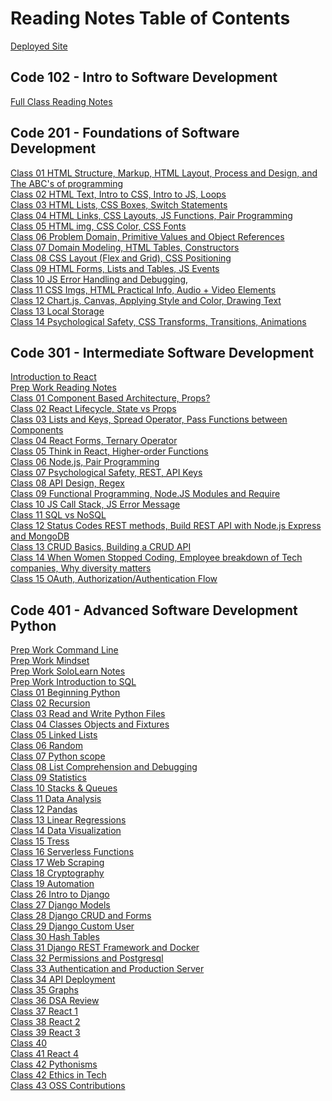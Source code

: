 # Reading Notes Table of Contents

[Deployed Site](https://eden-brekke.github.io/reading-notes/)

## Code 102 - Intro to Software Development
[Full Class Reading Notes](code-102/full-reading-notes.md) <br>

## Code 201 - Foundations of Software Development
[Class 01 HTML Structure, Markup, HTML Layout, Process and Design, and The ABC's of programming](code-201/class-01.md) <br>
[Class 02 HTML Text, Intro to CSS, Intro to JS, Loops](code-201/class-02.md) <br>
[Class 03 HTML Lists, CSS Boxes, Switch Statements](code-201/class-03.md) <br>
[Class 04 HTML Links, CSS Layouts, JS Functions, Pair Programming](code-201/class-04.md) <br>
[Class 05 HTML img, CSS Color, CSS Fonts](code-201/class-05.md) <br>
[Class 06 Problem Domain, Primitive Values and Object References](code-201/class-06.md) <br>
[Class 07 Domain Modeling, HTML Tables, Constructors](code-201/class-07.md) <br>
[Class 08 CSS Layout (Flex and Grid), CSS Positioning ](code-201/class-08.md) <br>
[Class 09 HTML Forms, Lists and Tables, JS Events](code-201/class-09.md) <br>
[Class 10 JS Error Handling and Debugging, ](code-201/class-10.md) <br>
[Class 11 CSS Imgs, HTML Practical Info, Audio + Video Elements](code-201/class-11.md) <br>
[Class 12 Chart.js, Canvas, Applying Style and Color, Drawing Text](code-201/class-12.md) <br>
[Class 13 Local Storage](code-201/class-13.md) <br>
[Class 14 Psychological Safety, CSS Transforms, Transitions, Animations](code-201/class-14.md) <br>

## Code 301 - Intermediate Software Development
[Introduction to React](code-301/intro-to-react-reading.md) <br>
[Prep Work Reading Notes](code-301/ES6-classes-reading.md) <br>
[Class 01 Component Based Architecture, Props?](code-301/class-01.md) <br>
[Class 02 React Lifecycle, State vs Props](code-301/class-02.md) <br>
[Class 03 Lists and Keys, Spread Operator, Pass Functions between Components](code-301/class-03.md) <br>
[Class 04 React Forms, Ternary Operator](code-301/class-04.md) <br>
[Class 05 Think in React, Higher-order Functions](code-301/class-05.md) <br>
[Class 06 Node.js, Pair Programming](code-301/class-06.md) <br>
[Class 07 Psychological Safety, REST, API Keys](code-301/class-07.md) <br>
[Class 08 API Design, Regex](code-301/class-08.md) <br>
[Class 09 Functional Programming, Node.JS Modules and Require](code-301/class-09.md) <br>
[Class 10 JS Call Stack, JS Error Message](code-301/class-10.md) <br>
[Class 11 SQL vs NoSQL](code-301/class-11.md) <br>
[Class 12 Status Codes REST methods, Build REST API with Node.js Express and MongoDB](code-301/class-12.md) <br>
[Class 13 CRUD Basics, Building a CRUD API](code-301/class-13.md) <br>
[Class 14 When Women Stopped Coding, Employee breakdown of Tech companies, Why diversity matters](code-301/class-14.md) <br>
[Class 15 OAuth, Authorization/Authentication Flow](code-301/class-15.md) <br>

## Code 401 - Advanced Software Development Python
[Prep Work Command Line](code-401/prep-work-notes/401-prep-the-command-line.md) <br>
[Prep Work Mindset](code-401/prep-work-notes/prep-your-mindset.md) <br>
[Prep Work SoloLearn Notes](code-401/prep-work-notes/python-starting-notes.md) <br>
[Prep Work Introduction to SQL](code-401/prep-work-notes/prep-introduction-to-SQL.md) <br>
[Class 01 Beginning Python](code-401/class-01.md) <br>
[Class 02 Recursion](code-401/class-02.md) <br>
[Class 03 Read and Write Python Files](code-401/class-03.md) <br>
[Class 04 Classes Objects and Fixtures](code-401/class-04.md) <br>
[Class 05 Linked Lists](code-401/linked-lists.md) <br>
[Class 06 Random](code-401/class-06.md) <br>
[Class 07 Python scope](code-401/class-07.md) <br>
[Class 08 List Comprehension and Debugging](code-401/class-08.md) <br>
[Class 09 Statistics](code-401/class-09.md) <br>
[Class 10 Stacks & Queues](code-401/stacks-and-queues.md) <br>
[Class 11 Data Analysis](code-401/class-11.md) <br>
[Class 12 Pandas](code-401/class-12.md) <br>
[Class 13 Linear Regressions](code-401/class-13.md) <br>
[Class 14 Data Visualization](code-401/class-14.md) <br>
[Class 15 Tress](code-401/trees.md) <br>
[Class 16 Serverless Functions](code-401/class-16.md) <br>
[Class 17 Web Scraping](code-401/class-17.md) <br>
[Class 18 Cryptography](code-401/class-18.md) <br>
[Class 19 Automation](code-401/class-19.md) <br>
[Class 26 Intro to Django](code-401/class-26.md) <br>
[Class 27 Django Models](code-401/class-27.md) <br>
[Class 28 Django CRUD and Forms](code-401/class-28.md) <br>
[Class 29 Django Custom User](code-401/class-29.md) <br>
[Class 30 Hash Tables](code-401/hash-tables.md) <br>
[Class 31 Django REST Framework and Docker](code-401/class-31.md) <br>
[Class 32 Permissions and Postgresql](code-401/class-32.md) <br>
[Class 33 Authentication and Production Server](code-401/class-33.md) <br>
[Class 34 API Deployment](code-401/class-34.md) <br>
[Class 35 Graphs](code-401/graphs.md) <br>
[Class 36 DSA Review](code-401/class-36.md) <br>
[Class 37 React 1](code-401/class-37.md) <br>
[Class 38 React 2](code-401/class-38.md) <br>
[Class 39 React 3](code-401/class-39.md) <br>
[Class 40](code-401/class-40.md) <br>
[Class 41 React 4](code-401/class-41.md) <br>
[Class 42 Pythonisms](code-401/class-42.md) <br>
[Class 42 Ethics in Tech](code-401/class-42-Ethics-in-Tech.md) <br>
[Class 43 OSS Contributions](code-401/class-43-OSS-Contributions.md) <br>
